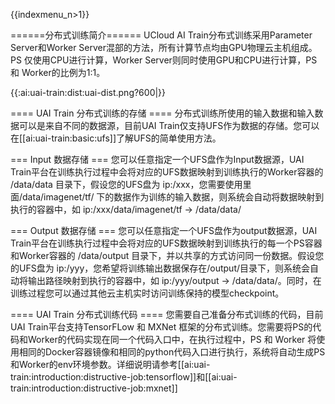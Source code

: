 {{indexmenu_n>1}}

======分布式训练简介======
UCloud AI Train分布式训练采用Parameter Server和Worker Server混部的方法，所有计算节点均由GPU物理云主机组成。PS 仅使用CPU进行计算，Worker Server则同时使用GPU和CPU进行计算，PS 和 Worker的比例为1:1。

{{:ai:uai-train:dist:uai-dist.png?600|}}

==== UAI Train 分布式训练的存储 ====
分布式训练所使用的输入数据和输入数据可以是来自不同的数据源，目前UAI Train仅支持UFS作为数据的存储。您可以在[[ai:uai-train:basic:ufs]]了解UFS的简单使用方法。

=== Input 数据存储 ===
您可以任意指定一个UFS盘作为Input数据源，UAI Train平台在训练执行过程中会将对应的UFS数据映射到训练执行的Worker容器的 /data/data 目录下，假设您的UFS盘为 ip:/xxx，您需要使用里面/data/imagenet/tf/ 下的数据作为训练的输入数据，则系统会自动将数据映射到执行的容器中，如 ip:/xxx/data/imagenet/tf -> /data/data/

=== Output 数据存储 ===
您可以任意指定一个UFS盘作为output数据源，UAI Train平台在训练执行过程中会将对应的UFS数据映射到训练执行的每一个PS容器和Worker容器的 /data/output 目录下，并以共享的方式访问同一份数据。假设您的UFS盘为 ip:/yyy，您希望将训练输出数据保存在/output/目录下，则系统会自动将输出路径映射到执行的容器中，如 ip:/yyy/output -> /data/data/。同时，在训练过程您可以通过其他云主机实时访问训练保持的模型checkpoint。

==== UAI Train 分布式训练代码 ====
您需要自己准备分布式训练的代码，目前UAI Train平台支持TensorFLow 和 MXNet 框架的分布式训练。您需要将PS的代码和Worker的代码实现在同一个代码入口中，在执行过程中，PS 和 Worker 将使用相同的Docker容器镜像和相同的python代码入口进行执行，系统将自动生成PS和Worker的env环境参数。详细说明请参考[[ai:uai-train:introduction:distructive-job:tensorflow]]和[[ai:uai-train:introduction:distructive-job:mxnet]]